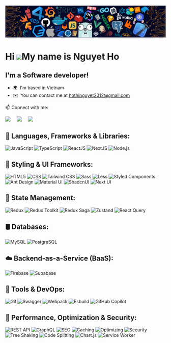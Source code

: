 ![](https://github.com/TomHuynhSG/TomHuynhSG/blob/main/assets/intro_header.png?raw=true)
<br />


Hi ![](https://user-images.githubusercontent.com/18350557/176309783-0785949b-9127-417c-8b55-ab5a4333674e.gif)My name is Nguyet Ho
=================================================================================================================================

I'm a Software developer!
-------------------------

* 🌍  I'm based in Vietnam
* ✉️  You can contact me at [hothinguyet2312@gmail.com](mailto:hothinguyet2312@gmail.com)


📫 Connect with me:

<a href="hothinguyet2312@gmail.com"><img src="https://img.shields.io/badge/gmail-%23D14836.svg?&style=for-the-badge&logo=gmail&logoColor=white" /></a>&nbsp;&nbsp;&nbsp;&nbsp;
<a href="https://www.linkedin.com/in/ho-thi-nguyet-92231b236/"><img src="https://img.shields.io/badge/linkedin-%230077B5.svg?&style=for-the-badge&logo=linkedin&logoColor=white" /></a>&nbsp;&nbsp;&nbsp;&nbsp;
<a href="https://github.com/Nguyet2002/Nguyet2002"><img src="https://img.shields.io/badge/github-800080.svg?&style=for-the-badge&logo=github&logoColor=white" /></a>&nbsp;&nbsp;&nbsp;&nbsp;

## 🔨 Languages, Frameworks & Libraries:
![JavaScript](https://img.shields.io/badge/JavaScript-F7DF1E.svg?style=flat-square&logo=javascript&logoColor=white)
![TypeScript](https://img.shields.io/badge/TypeScript-3178C6.svg?style=flat-square&logo=typescript&logoColor=white)
![ReactJS](https://img.shields.io/badge/-ReactJS-%2361DAFB?style=flat-square&logo=react&logoColor=white)
![NextJS](https://img.shields.io/badge/-Next.js-000000?style=flat-square&logo=nextdotjs&logoColor=white)
![Node.js](https://img.shields.io/badge/Node.js-43853D.svg?style=flat-square&logo=node.js&logoColor=white)

## 🎨 Styling & UI Frameworks:
![HTML5](https://img.shields.io/badge/-HTML5-E34F26?style=flat-square&logo=html5&logoColor=white)
![CSS](https://img.shields.io/badge/-CSS-1572B6?style=flat-square&logo=css&logoColor=white)
![Tailwind CSS](https://img.shields.io/badge/-TailwindCSS-38B2AC?style=flat-square&logo=tailwind-css&logoColor=white)
![Sass](https://img.shields.io/badge/-Sass-CC6699?style=flat-square&logo=sass&logoColor=white)
![Less](https://img.shields.io/badge/-Less-1D365D?style=flat-square&logo=less&logoColor=white)
![Styled Components](https://img.shields.io/badge/-Styled_Components-DB7093?style=flat-square&logo=styled-components&logoColor=white)
![Ant Design](https://img.shields.io/badge/-AntDesign-0170FE?style=flat-square&logo=antdesign&logoColor=white)
![Material UI](https://img.shields.io/badge/-MaterialUI-0081CB?style=flat-square&logo=mui&logoColor=white)
![ShadcnUI](https://img.shields.io/badge/-ShadcnUI-000000?style=flat-square&logo=react&logoColor=white)
![Next UI](https://img.shields.io/badge/-NextUI-000000?style=flat-square&logo=next.js&logoColor=white)

## 🔄 State Management:
![Redux](https://img.shields.io/badge/-Redux-764ABC?style=flat-square&logo=redux&logoColor=white)
![Redux Toolkit](https://img.shields.io/badge/-ReduxToolkit-764ABC?style=flat-square&logo=redux&logoColor=white)
![Redux Saga](https://img.shields.io/badge/-ReduxSaga-999999?style=flat-square&logo=redux-saga&logoColor=white)
![Zustand](https://img.shields.io/badge/-Zustand-000000?style=flat-square&logo=zustand&logoColor=white)
![React Query](https://img.shields.io/badge/-ReactQuery-FF4154?style=flat-square&logo=react-query&logoColor=white)

## 🛢️ Databases:
![MySQL](https://img.shields.io/badge/-MySQL-4479A1?style=flat-square&logo=mysql&logoColor=white)
![PostgreSQL](https://img.shields.io/badge/-PostgreSQL-336791?style=flat-square&logo=postgresql&logoColor=white)

## ☁️ Backend-as-a-Service (BaaS):
![Firebase](https://img.shields.io/badge/-Firebase-FFCA28?style=flat-square&logo=firebase&logoColor=white)
![Supabase](https://img.shields.io/badge/-Supabase-3ECF8E?style=flat-square&logo=supabase&logoColor=white)

## 🔧 Tools & DevOps:
![Git](https://img.shields.io/badge/-Git-F05032?style=flat-square&logo=git&logoColor=white)
![Swagger](https://img.shields.io/badge/-Swagger-85EA2D?style=flat-square&logo=swagger&logoColor=white)
![Webpack](https://img.shields.io/badge/-Webpack-8DD6F9?style=flat-square&logo=webpack&logoColor=white)
![Esbuild](https://img.shields.io/badge/-Esbuild-FFCF00?style=flat-square&logo=esbuild&logoColor=black)
![GitHub Copilot](https://img.shields.io/badge/-GitHubCopilot-000000?style=flat-square&logo=github&logoColor=white)

## 🚀 Performance, Optimization & Security:
![REST API](https://img.shields.io/badge/-REST_API-02569B?style=flat-square&logo=api&logoColor=white)
![GraphQL](https://img.shields.io/badge/-GraphQL-E10098?style=flat-square&logo=graphql&logoColor=white)
![SEO](https://img.shields.io/badge/-SEO-34A853?style=flat-square&logo=google&logoColor=white)
![Caching](https://img.shields.io/badge/-Caching-FFCC00?style=flat-square&logo=cloudflare&logoColor=white)
![Optimizing](https://img.shields.io/badge/-Optimizing-FF5733?style=flat-square&logo=performance&logoColor=white)
![Security](https://img.shields.io/badge/-Security-007ACC?style=flat-square&logo=security&logoColor=white)
![Tree Shaking](https://img.shields.io/badge/-Tree_Shaking-6DB33F?style=flat-square&logo=webpack&logoColor=white)
![Code Splitting](https://img.shields.io/badge/-Code_Splitting-009688?style=flat-square&logo=webpack&logoColor=white)
![Chart.js](https://img.shields.io/badge/-Chart.js-FF6384?style=flat-square&logo=chartdotjs&logoColor=white)
![Service Worker](https://img.shields.io/badge/-Service_Worker-000000?style=flat-square&logo=javascript&logoColor=white)


